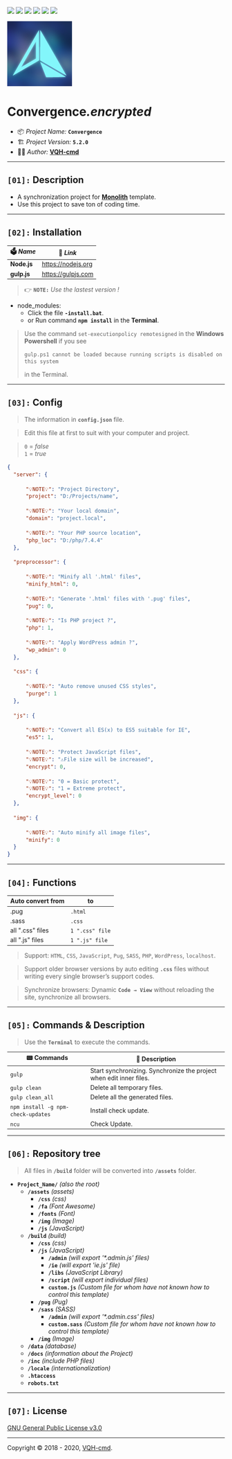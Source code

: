 ![](https://img.shields.io/github/v/release/VQH-cmd/Convergence.encrypted)
![](https://tokei.rs/b1/github/VQH-cmd/Convergence.encrypted?category=code)
![](https://tokei.rs/b1/github/VQH-cmd/Convergence.encrypted?category=files)
![](https://img.shields.io/github/languages/code-size/VQH-cmd/Convergence.encrypted)
![](https://img.shields.io/github/repo-size/VQH-cmd/Convergence.encrypted)
![](https://img.shields.io/github/downloads/VQH-cmd/Convergence.encrypted/total)

![Convergence](logo.jpg)

# **Convergence**_.encrypted_

- 📦 *Project Name:* **`Convergence`**
- 🏗️ *Project Version:* **`5.2.0`**
- 👨‍💻 *Author:* [**VQH-cmd**](https://VQH-cmd.github.io)

________________________________________________________________

## **`[01]:` Description**

- A synchronization project for **[Monolith](https://github.com/VQH-cmd/Monolith.lite)** template.
- Use this project to save ton of coding time.

________________________________________________________________

## **`[02]:` Installation**

🗳 *Name*	| 🔗 *Link*
--------	| --------
**Node.js**	| https://nodejs.org
**gulp.js**	| https://gulpjs.com

> 👉 **`NOTE:`** *Use the lastest version !*

+ node_modules:
	- Click the file **`-install.bat`**.
	- or Run command **`npm install`** in the **Terminal**.

> Use the command `set-executionpolicy remotesigned` in the **Windows Powershell** if you see
> ```
> gulp.ps1 cannot be loaded because running scripts is disabled on this system
> ```
> in the Terminal.

________________________________________________________________

## **`[03]:` Config**

> The information in **`config.json`** file.

> Edit this file at first to suit with your computer and project.

> `0` = _false_<br />
> `1` = _true_

```json
{
  "server": {

      "💡NOTE💡": "Project Directory",
      "project": "D:/Projects/name",

      "💡NOTE💡": "Your local domain",
      "domain": "project.local",

      "💡NOTE💡": "Your PHP source location",
      "php_loc": "D:/php/7.4.4"
  },

  "preprocessor": {

      "💡NOTE💡": "Minify all '.html' files",
      "minify_html": 0,

      "💡NOTE💡": "Generate '.html' files with '.pug' files",
      "pug": 0,

      "💡NOTE💡": "Is PHP project ?",
      "php": 1,

      "💡NOTE💡": "Apply WordPress admin ?",
      "wp_admin": 0
  },

  "css": {

      "💡NOTE💡": "Auto remove unused CSS styles",
      "purge": 1
  },

  "js": {

      "💡NOTE💡": "Convert all ES(x) to ES5 suitable for IE",
      "es5": 1,

      "💡NOTE💡": "Protect JavaScript files",
      "💡NOTE💡": "⚠️File size will be increased",
      "encrypt": 0,

      "💡NOTE💡": "0 = Basic protect",
      "💡NOTE💡": "1 = Extreme protect",
      "encrypt_level": 0
  },

  "img": {

      "💡NOTE💡": "Auto minify all image files",
      "minify": 0
  }
}
```

________________________________________________________________

## **`[04]:` Functions**

Auto convert from	| to
--------			| --------
.pug				| `.html`
.sass				| `.css`
all ".css" files	| `1 ".css" file`
all ".js" files		| `1 ".js" file`

> Support: `HTML`, `CSS`, `JavaScript`, `Pug`, `SASS`, `PHP`, `WordPress`, `localhost`.

> Support older browser versions by auto editing **`.css`** files without writing every single browser’s support codes.

> Synchronize browsers: Dynamic **`Code → View`** without reloading the site, synchronize all browsers.

________________________________________________________________

## **`[05]:` Commands & Description**

> Use the **`Terminal`** to execute the commands.

📟 Commands			| 📝 Description
--------			| --------
`gulp`				| Start synchronizing. Synchronize the project when edit inner files.
`gulp clean`		| Delete all temporary files.
`gulp clean_all`	| Delete all the generated files.
`npm install -g npm-check-updates`	| Install check update.
`ncu`				| Check Update.

________________________________________________________________

## **`[06]:` Repository tree**

> All files in **`/build`** folder will be converted into **`/assets`** folder.

+ **`Project_Name/`** *(also the root)*
	- **`/assets`** *(assets)*
		- **`/css`** *(css)*
		- **`/fa`** *(Font Awesome)*
		- **`/fonts`** *(Font)*
		- **`/img`** *(Image)*
		- **`/js`** *(JavaScript)*
	- **`/build`** *(build)*
		- **`/css`** *(css)*
		- **`/js`** *(JavaScript)*
			- **`/admin`** *(will export '\*.admin.js' files)*
			- **`/ie`** *(will export 'ie.js' file)*
			- **`/libs`** *(JavaScript Library)*
			- **`/script`** *(will export individual files)*
			- **`custom.js`** *(Custom file for whom have not known how to control this template)*
		- **`/pug`** *(Pug)*
		- **`/sass`** *(SASS)*
			- **`/admin`** *(will export '\*.admin.css' files)*
			- **`custom.sass`** *(Custom file for whom have not known how to control this template)*
		- **`/img`** *(Image)*
	- **`/data`** *(database)*
	- **`/docs`** *(information about the Project)*
	- **`/inc`** *(include PHP files)*
	- **`/locale`** *(internationalization)*
	- **`.htaccess`**
	- **`robots.txt`**

________________________________________________________________

## **`[07]:` License**

[GNU General Public License v3.0](https://github.com/VQH-cmd/Convergence.encrypted/blob/master/LICENSE)

________________________________________________________________

Copyright © 2018 - 2020, [VQH-cmd](https://VQH-cmd.github.io).